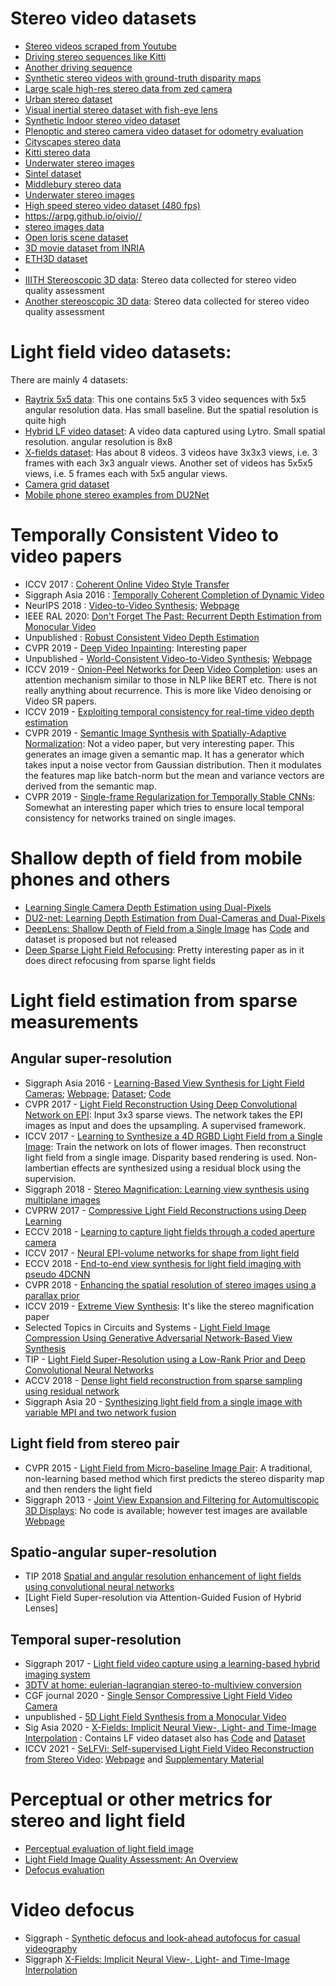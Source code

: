 # Stereo video datasets
+ [Stereo videos scraped from Youtube](https://sites.google.com/view/wsvd/home)
+ [Driving stereo sequences like Kitti](http://www.cvlibs.net/datasets/karlsruhe_sequences/)
+ [Another driving sequence](https://drivingstereo-dataset.github.io/)
+ [Synthetic stereo videos with ground-truth disparity maps](https://richardt.name/publications/dcbgrid/datasets/)
+ [Large scale high-res stereo data from zed camera](www.rovit.ua.es/dataset/uasol/)
+ [Urban stereo dataset](http://adas.cvc.uab.es/elektra/enigma-portfolio/cvc-02-pedestrian-dataset/)
+ [Visual inertial stereo dataset with fish-eye lens](https://vision.in.tum.de/data/datasets/visual-inertial-dataset)
+ [Synthetic Indoor stereo video dataset](https://github.com/HKBU-HPML/IRS)
+ [Plenoptic and stereo camera video dataset for odometry evaluation](https://www.hs-karlsruhe.de/odometry-data/)
+ [Cityscapes stereo data](https://www.cityscapes-dataset.com/)
+ [Kitti stereo data](http://www.cvlibs.net/datasets/kitti/eval_odometry.php)
+ [Underwater stereo images](http://rimlab.ce.unipr.it/Maris.html)
+ [Sintel dataset](http://sintel.is.tue.mpg.de/)
+ [Middlebury stereo data](https://vision.middlebury.edu/stereo/data/)
+ [Underwater stereo images](http://csms.haifa.ac.il/profiles/tTreibitz/datasets/ambient_forwardlooking/index.html)
+ [High speed stereo video dataset (480 fps)](https://stereoblur.shangchenzhou.com)
+ https://arpg.github.io/oivio//
+ [stereo images data](https://dimlrgbd.github.io/#)
+ [Open loris scene dataset](https://shimo.im/docs/HhJj6XHYhdRQ6jjk/read)
+ [3D movie dataset from INRIA](https://www.di.ens.fr/willow/research/stereoseg/)
+ [ETH3D dataset](https://www.eth3d.net/datasets#high-res-multi-view)
+ [Shallow and deep depth of field image pairs]: https://ceciliavision.github.io/vid-auto-focus/
+ [IIITH Stereoscopic 3D data](https://www.iith.ac.in/~lfovia/downloads.html): Stereo data collected for stereo video quality assessment
+ [Another stereoscopic 3D data](http://ivc.univ-nantes.fr/en/databases/NAMA3DS1_COSPAD1/): Stereo data collected for stereo video quality assessment


# Light field video datasets:
There are mainly 4 datasets:
+ [Raytrix 5x5 data](http://clim.inria.fr/Datasets/RaytrixR8Dataset-5x5/index.html): This one contains 5x5 3 video sequences with 5x5 angular resolution data. Has small baseline. But the spatial resolution is quite high
+ [Hybrid LF video dataset](https://cseweb.ucsd.edu/~viscomp/projects/LF/papers/SIG17/lfv/): A video data captured using Lytro. Small spatial resolution. angular resolution is 8x8
+ [X-fields dataset](https://xfields.mpi-inf.mpg.de/): Has about 8 videos. 3 videos have 3x3x3 views, i.e. 3 frames with each 3x3 angualr views. Another set of videos has 5x5x5 views, i.e. 5 frames each with 5x5 angular views.
+ [Camera grid dataset](https://www.interdigital.com/data_sets/light-field-dataset)
+ [Mobile phone stereo examples from DU2Net](https://github.com/augmentedperception/du2net/tree/master/readme_files/right_camera)

# Temporally Consistent Video to video papers

+ ICCV 2017 : [Coherent Online Video Style Transfer](https://arxiv.org/abs/1703.09211)
+ Siggraph Asia 2016 : [Temporally Coherent Completion of Dynamic Video](https://www.microsoft.com/en-us/research/wp-content/uploads/2017/01/SigAsia_2016_VideoCompletion.pdf)
+ NeurIPS 2018 : [Video-to-Video Synthesis](https://arxiv.org/abs/1808.06601); [Webpage](https://tcwang0509.github.io/vid2vid/)
+ IEEE RAL 2020: [Don't Forget The Past: Recurrent Depth Estimation from Monocular Video](https://arxiv.org/abs/2001.02613)
+ Unpublished : [Robust Consistent Video Depth Estimation](https://arxiv.org/pdf/2012.05901.pdf)
+ CVPR 2019 - [Deep Video Inpainting](https://openaccess.thecvf.com/content_CVPR_2019/papers/Kim_Deep_Video_Inpainting_CVPR_2019_paper.pdf): Interesting paper
+ Unpublished - [World-Consistent Video-to-Video Synthesis](https://arxiv.org/pdf/2007.08509.pdf); [Webpage](https://nvlabs.github.io/wc-vid2vid/)
+ ICCV 2019 - [Onion-Peel Networks for Deep Video Completion](https://openaccess.thecvf.com/content_ICCV_2019/papers/Oh_Onion-Peel_Networks_for_Deep_Video_Completion_ICCV_2019_paper.pdf): uses an attention mechanism similar to those in NLP like BERT etc. There is not really anything about recurrence. This is more like Video denoising or Video SR papers.
+ ICCV 2019 - [Exploiting temporal consistency for real-time video depth estimation](https://openaccess.thecvf.com/content_ICCV_2019/papers/Zhang_Exploiting_Temporal_Consistency_for_Real-Time_Video_Depth_Estimation_ICCV_2019_paper.pdf)
+ CVPR 2019 - [Semantic Image Synthesis with Spatially-Adaptive Normalization](https://arxiv.org/pdf/1903.07291.pdf): Not a video paper, but very interesting paper. This generates an image given a semantic map. It has a generator which takes input a noise vector from Gaussian distribution. Then it modulates the features map like batch-norm but the mean and variance vectors are derived from the semantic map.
+ CVPR 2019 - [Single-frame Regularization for Temporally Stable CNNs](https://openaccess.thecvf.com/content_CVPR_2019/papers/Eilertsen_Single-Frame_Regularization_for_Temporally_Stable_CNNs_CVPR_2019_paper.pdf): Somewhat an interesting paper which tries to ensure local temporal consistency for networks trained on single images.


# Shallow depth of field from mobile phones and others
+ [Learning Single Camera Depth Estimation using Dual-Pixels](https://github.com/google-research/google-research/dual_pixels)
+ [DU2-net: Learning Depth Estimation from Dual-Cameras and Dual-Pixels](https://augmentedperception.github.io/du2net/)
+ [DeepLens: Shallow Depth of Field from a Single Image](https://deeplensprj.github.io/deeplens/DeepLens.html) has [Code](https://github.com/scott89/deeplens_eval) and dataset is proposed but not released
+ [Deep Sparse Light Field Refocusing](https://arxiv.org/pdf/2009.02582.pdf): Pretty interesting paper as in it does direct refocusing from sparse light fields


# Light field estimation from sparse measurements
## Angular super-resolution
+ Siggraph Asia 2016 - [Learning-Based View Synthesis for Light Field Cameras](https://cseweb.ucsd.edu/~viscomp/projects/LF/papers/SIGASIA16/PaperData/SIGGRAPHAsia16_ViewSynthesis_LoRes.pdf); [Webpage](https://cseweb.ucsd.edu/~viscomp/projects/LF/papers/SIGASIA16/); [Dataset](https://cseweb.ucsd.edu/~viscomp/projects/LF/papers/SIGASIA16/PaperData/SIGGRAPHAsia16_ViewSynthesis_Trainingset.zip); [Code](https://cseweb.ucsd.edu/~viscomp/projects/LF/papers/SIGASIA16/PaperData/SIGGRAPHAsia16_ViewSynthesis_Code_v2.0.zip)
+ CVPR 2017 - [Light Field Reconstruction Using Deep Convolutional Network on EPI](https://openaccess.thecvf.com/content_cvpr_2017/papers/Wu_Light_Field_Reconstruction_CVPR_2017_paper.pdf): Input 3x3 sparse views. The network takes the EPI images as input and does the upsampling. A supervised framework.
+ ICCV 2017 - [Learning to Synthesize a 4D RGBD Light Field from a Single Image](https://openaccess.thecvf.com/content_ICCV_2017/papers/Srinivasan_Learning_to_Synthesize_ICCV_2017_paper.pdf): Train the network on lots of flower images. Then reconstruct light field from a single image. Disparity based rendering is used. Non-lambertian effects are synthesized using a residual block using the supervision.
+ Siggraph 2018 - [Stereo Magnification: Learning view synthesis using multiplane images](https://arxiv.org/pdf/1805.09817.pdf)
+ CVPRW 2017 - [Compressive Light Field Reconstructions using Deep Learning](https://openaccess.thecvf.com/content_cvpr_2017_workshops/w15/papers/Gupta_Compressive_Light_Field_CVPR_2017_paper.pdf)
+ ECCV 2018 - [Learning to capture light fields through a coded aperture camera](http://openaccess.thecvf.com/content_ECCV_2018/papers/Yasutaka_Inagaki_Learning_to_Capture_ECCV_2018_paper.pdf)
+ ICCV 2017 - [Neural EPI-volume networks for shape from light field](http://openaccess.thecvf.com/content_ICCV_2017/papers/Heber_Neural_EPI-Volume_Networks_ICCV_2017_paper.pdf)
+ ECCV 2018 - [End-to-end view synthesis for light field imaging with pseudo 4DCNN](http://openaccess.thecvf.com/content_ECCV_2018/papers/Yunlong_Wang_End-to-end_View_Synthesis_ECCV_2018_paper.pdf)
+ CVPR 2018 - [Enhancing the spatial resolution of stereo images using a parallax prior](http://openaccess.thecvf.com/content_cvpr_2018/papers/Jeon_Enhancing_the_Spatial_CVPR_2018_paper.pdf)
+ ICCV 2019 - [Extreme View Synthesis](https://openaccess.thecvf.com/content_ICCV_2019/papers/Choi_Extreme_View_Synthesis_ICCV_2019_paper.pdf): It's like the stereo magnification paper
+ Selected Topics in Circuits and Systems - [Light Field Image Compression Using Generative Adversarial Network-Based View Synthesis](https://hpc.pku.edu.cn/docs/pdf/a20191230083.pdf)
+ TIP - [Light Field Super-Resolution using a Low-Rank Prior and Deep Convolutional Neural Networks](https://hal.archives-ouvertes.fr/hal-01984843/document)
+ ACCV 2018 - [Dense light field reconstruction from sparse sampling using residual network](https://arxiv.org/pdf/1806.05506.pdf)
+ Siggraph Asia 20 - [Synthesizing light field from a single image with variable MPI and two network fusion](https://people.engr.tamu.edu/nimak/Data/SIGASIA20_LF_LoRes.pdf)


## Light field from stereo pair
+ CVPR 2015 - [Light Field from Micro-baseline Image Pair](http://liuyebin.com/binolf/binolf.pdf): A traditional, non-learning based method which first predicts the stereo disparity map and then renders the light field
+ Siggraph 2013 - [Joint View Expansion and Filtering for Automultiscopic 3D Displays](http://people.csail.mit.edu/pdidyk/projects/MultiviewConversion/MultiviewConversion.pdf): No code is available; however test images are available [Webpage](http://people.csail.mit.edu/pdidyk/projects/MultiviewConversion/)



## Spatio-angular super-resolution
+ TIP 2018 [Spatial and angular resolution enhancement of light fields using convolutional neural networks](https://arxiv.org/pdf/1707.00815)
+ [Light Field Super-resolution via Attention-Guided Fusion of Hybrid Lenses]

## Temporal super-resolution
+ Siggraph 2017 - [Light field video capture using a learning-based hybrid imaging system](https://dl.acm.org/doi/pdf/10.1145/3072959.3073614)
+ [3DTV at home: eulerian-lagrangian stereo-to-multiview conversion](https://cdfg.mit.edu/assets/files/home3d.pdf)
+ CGF journal 2020 - [Single Sensor Compressive Light Field Video Camera](https://hal.archives-ouvertes.fr/hal-02498719/file/Single_Sensor_Compressive_Light_Field_Video_Camera.pdf)
+ unpublished - [5D Light Field Synthesis from a Monocular Video](https://arxiv.org/pdf/1912.10687)
+ Sig Asia 2020 - [X-Fields: Implicit Neural View-, Light- and Time-Image Interpolation](https://xfields.mpi-inf.mpg.de/) : Contains LF video dataset also has [Code](https://github.com/m-bemana/xfields) and [Dataset](https://xfields.mpi-inf.mpg.de/dataset/view_light_time.zip)
+ ICCV 2021 - [SeLFVi: Self-supervised Light Field Video Reconstruction from Stereo Video](https://openaccess.thecvf.com/content/ICCV2021/papers/Shedligeri_SeLFVi_Self-Supervised_Light-Field_Video_Reconstruction_From_Stereo_Video_ICCV_2021_paper.pdf): [Webpage](https://asprasan.github.io/pages/webpage-ICCV/index.html) and [Supplementary Material](https://openaccess.thecvf.com/content/ICCV2021/papers/Shedligeri_SeLFVi_Self-Supervised_Light-Field_Video_Reconstruction_From_Stereo_Video_ICCV_2021_paper.pdf)

# Perceptual or other metrics for stereo and light field
+ [Perceptual evaluation of light field image](http://home.ustc.edu.cn/~weichou/papers/18_ICIP_LF.pdf)
+ [Light Field Image Quality Assessment: An Overview](https://ieeexplore.ieee.org/abstract/document/9175517)
+ [Defocus evaluation](https://corp.dxomark.com/wp-content/uploads/2018/02/2018_EI_Image-quality-benchmark-of-computational-bokeh_small.pdf)

# Video defocus
+ Siggraph - [Synthetic defocus and look-ahead autofocus for casual videography](https://arxiv.org/pdf/1905.06326.pdf)
+ Siggraph [X-Fields: Implicit Neural View-, Light- and Time-Image Interpolation](https://dl.acm.org/doi/pdf/10.1145/3414685.3417827)
